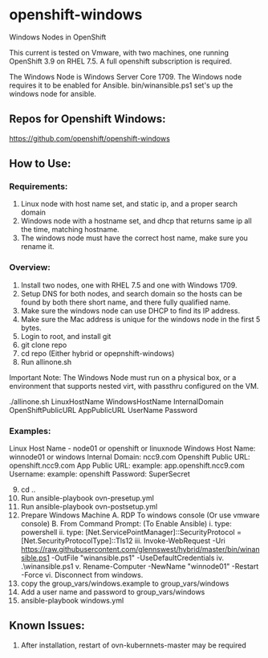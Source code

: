 # openshift-windows
Windows Nodes in OpenShift

This current is tested on Vmware, with two machines, one running OpenShift 3.9 on RHEL 7.5.
A full openshift subscription is required.

The Windows Node is Windows Server Core 1709.
The Windows node requires it to be enabled for Ansible.
bin/winansible.ps1 set's up the windows node for ansible.

## Repos for Openshift Windows:

https://github.com/openshift/openshift-windows

## How to Use:

### Requirements:
1. Linux node with host name set, and static ip, and a proper search domain
2. Windows node with a hostname set, and dhcp that returns same ip all the time, matching hostname.
3. The windows node must have the correct host name, make sure you rename it.

### Overview:
1. Install two nodes, one with RHEL 7.5 and one with Windows 1709.
2. Setup DNS for both nodes, and search domain so the hosts can be found by both there short name, and there fully qualified name.
3. Make sure the windows node can use DHCP to find its IP address.
4. Make sure the Mac address is unique for the windows node in the first 5 bytes.
5. Login to root, and install git
6. git clone repo
7. cd repo (Either hybrid or opepnshift-windows)
8. Run allinone.sh

Important Note: The Windows Node must run on a physical box, or a environment that supports nested virt, with passthru configured on the VM. 

./allinone.sh LinuxHostName WindowsHostName InternalDomain OpenShiftPublicURL AppPublicURL UserName Password

### Examples:

Linux Host Name - node01 or openshift or linuxnode
Windows Host Name: winnode01 or windows 
Internal Domain: ncc9.com
Openshift Public URL: openshift.ncc9.com
App Public URL: example: app.openshift.ncc9.com
Username:  example: openshift
Password:  SuperSecret


9. cd ..
10. Run ansible-playbook ovn-presetup.yml
11. Run ansible-playbook ovn-postsetup.yml
12. Prepare Windows Machine
    A. RDP To windows console (Or use vmware console)
    B. From Command Prompt: (To Enable Ansible)
         i. type: powershell 
        ii. type: [Net.ServicePointManager]::SecurityProtocol = [Net.SecurityProtocolType]::Tls12
        iii. Invoke-WebRequest -Uri https://raw.githubusercontent.com/glennswest/hybrid/master/bin/winansible.ps1 -OutFile "winansible.ps1" -UseDefaultCredentials
        iv. .\winansible.ps1
        v.   Rename-Computer -NewName "winnode01" -Restart -Force
        vi.  Disconnect from windows.
13. copy the group_vars/windows.example to group_vars/windows
14. Add a user name and password to group_vars/windows
15. ansible-playbook windows.yml

## Known Issues:

1. After installation, restart of ovn-kubernnets-master may be required
